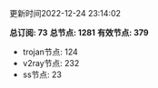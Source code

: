 更新时间2022-12-24 23:14:02

**总订阅: 73**
**总节点: 1281**
**有效节点: 379**
- trojan节点: 124
- v2ray节点: 232
- ss节点: 23

